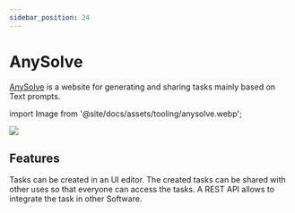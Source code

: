 ```yaml
---
sidebar_position: 24
---
```


# AnySolve

[AnySolve](https://www.anysolve.ai) is a website for generating and sharing tasks mainly based on Text prompts.

import Image from '@site/docs/assets/tooling/anysolve.webp';

<div style={{textAlign: 'center'}}>
  <img src={Image} style={{width: "750px"}}/>
</div>

## Features

Tasks can be created in an UI editor. The created tasks can be shared with other uses so that everyone can access the tasks. A REST API allows to integrate the task in other Software.
